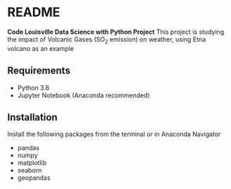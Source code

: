 # README

**Code Louisville Data Science with Python Project**
This project is studying the impact of Volcanic Gases (SO<sub>2</sub> emission) on weather, using Etna volcano as an example

## Requirements
- Python 3.8 
- Jupyter Notebook (Anaconda recommended)

## Installation
Install the following packages from the terminal or in Anaconda Navigator

- pandas 
- numpy 
- matplotlib 
- seaborn  
- geopandas




